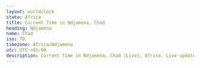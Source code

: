 ```yaml
---
layout: worldclock
state: Africa
title: Current Time in Ndjamena, Chad
heading: Ndjamena
name: Chad
iso: TD
timezone: Africa/Ndjamena
utc: UTC +01:00
description: Current Time in Ndjamena, Chad [Live], Africa. Live update now time in Ndjamena, timezone Africa/Ndjamena, UTC +01:00, Country ISO code & Current Local Time.
---
```


